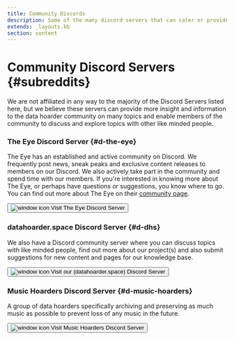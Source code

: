 ```yaml
---
title: Community Discords
description: Some of the many discord servers that can cater or provide more insight and information to the data hoarder community.
extends: _layouts.kb
section: content
---
```


# Community Discord Servers {#subreddits}

We are not affiliated in any way to the majority of the Discord Servers listed here, but we believe these servers can provide more insight and information to the data hoarder community on many topics and enable members of the community to discuss and explore topics with other like minded people.

### The Eye Discord Server {#d-the-eye}

The Eye has an established and active community on Discord. We frequently post news, sneak peaks and exclusive content releases to members on our Discord. We also actively take part in the community and spend time with our members. If you're interested in knowing more about The Eye, or perhaps have questions or suggestions, you know where to go. You can find out more about The Eye on their <a href="https://datahoarder.space/kb/the-eye">community page</a>.

<a href="https://discord.gg/the-eye"><button class="bg-transparent hover:bg-textcolor text-textcolor font-semibold hover:text-black py-2 px-4 border border-textcolor hover:border-transparent rounded">
    <img src="/assets/img/Discord-Logo-White.svg" class="h-6 w-6" alt="window icon" style="display: inline;"> Visit The Eye Discord Server
</button></a>

### datahoarder.space Discord Server {#d-dhs}

We also have a Discord community server where you can discuss topics with like minded people, find out more about our project(s) and also submit suggestions for new content and pages for our knowledge base. 

<a href="https://discord.gg/NG2G7qe"><button class="bg-transparent hover:bg-textcolor text-textcolor font-semibold hover:text-black py-2 px-4 border border-textcolor hover:border-transparent rounded">
    <img src="/assets/img/Discord-Logo-White.svg" class="h-6 w-6" alt="window icon" style="display: inline;"> Visit our (datahoarder.space) Discord Server
</button></a>

### Music Hoarders Discord Server {#d-music-hoarders}

A group of data hoarders specifically archiving and preserving as much music as possible to prevent loss of any music in the future.

<a href="#"><button class="bg-transparent hover:bg-textcolor text-textcolor font-semibold hover:text-black py-2 px-4 border border-textcolor hover:border-transparent rounded">
    <img src="/assets/img/Discord-Logo-White.svg" class="h-6 w-6" alt="window icon" style="display: inline;"> Visit Music Hoarders Discord Server
</button></a>
